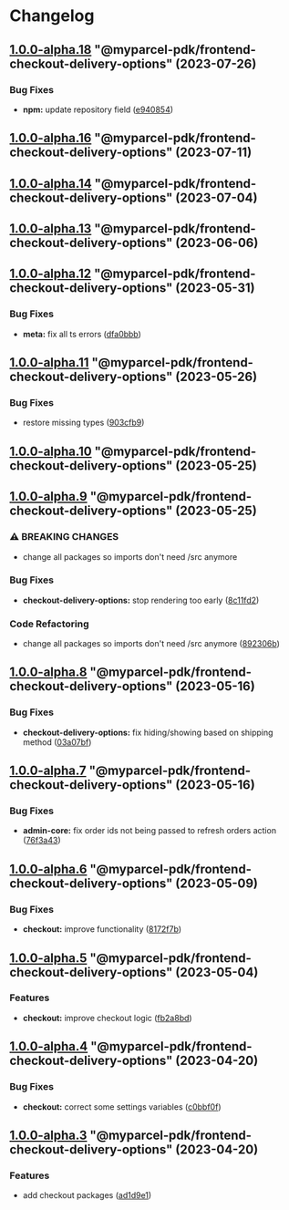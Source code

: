 # Changelog

<!-- MONODEPLOY:BELOW -->

## [1.0.0-alpha.18](https://github.com/myparcelnl/js-pdk/compare/@myparcel-pdk/frontend-checkout-delivery-options@1.0.0-alpha.17...@myparcel-pdk/frontend-checkout-delivery-options@1.0.0-alpha.18) "@myparcel-pdk/frontend-checkout-delivery-options" (2023-07-26)


### Bug Fixes

* **npm:** update repository field ([e940854](https://github.com/myparcelnl/js-pdk/commit/e940854ba1d99c0fcdada8b66f88a7c7e6060272))




## [1.0.0-alpha.16](https://github/myparcelnl/js-pdk/compare/@myparcel-pdk/frontend-checkout-delivery-options@1.0.0-alpha.15...@myparcel-pdk/frontend-checkout-delivery-options@1.0.0-alpha.16) "@myparcel-pdk/frontend-checkout-delivery-options" (2023-07-11)




## [1.0.0-alpha.14](https://github/myparcelnl/js-pdk/compare/@myparcel-pdk/frontend-checkout-delivery-options@1.0.0-alpha.13...@myparcel-pdk/frontend-checkout-delivery-options@1.0.0-alpha.14) "@myparcel-pdk/frontend-checkout-delivery-options" (2023-07-04)




## [1.0.0-alpha.13](https://github/myparcelnl/js-pdk/compare/@myparcel-pdk/frontend-checkout-delivery-options@1.0.0-alpha.12...@myparcel-pdk/frontend-checkout-delivery-options@1.0.0-alpha.13) "@myparcel-pdk/frontend-checkout-delivery-options" (2023-06-06)




## [1.0.0-alpha.12](https://github/myparcelnl/js-pdk/compare/@myparcel-pdk/frontend-checkout-delivery-options@1.0.0-alpha.11...@myparcel-pdk/frontend-checkout-delivery-options@1.0.0-alpha.12) "@myparcel-pdk/frontend-checkout-delivery-options" (2023-05-31)


### Bug Fixes

* **meta:** fix all ts errors ([dfa0bbb](https://github/myparcelnl/js-pdk/commit/dfa0bbb308c4863ce0fb4c9a0d55f2b5fa8fdb6c))




## [1.0.0-alpha.11](https://github/myparcelnl/js-pdk/compare/@myparcel-pdk/frontend-checkout-delivery-options@1.0.0-alpha.10...@myparcel-pdk/frontend-checkout-delivery-options@1.0.0-alpha.11) "@myparcel-pdk/frontend-checkout-delivery-options" (2023-05-26)


### Bug Fixes

* restore missing types ([903cfb9](https://github/myparcelnl/js-pdk/commit/903cfb95f161bb5b49fbb91c4f96a7e44c524db8))




## [1.0.0-alpha.10](https://github/myparcelnl/js-pdk/compare/@myparcel-pdk/frontend-checkout-delivery-options@1.0.0-alpha.9...@myparcel-pdk/frontend-checkout-delivery-options@1.0.0-alpha.10) "@myparcel-pdk/frontend-checkout-delivery-options" (2023-05-25)




## [1.0.0-alpha.9](https://github/myparcelnl/js-pdk/compare/@myparcel-pdk/frontend-checkout-delivery-options@1.0.0-alpha.8...@myparcel-pdk/frontend-checkout-delivery-options@1.0.0-alpha.9) "@myparcel-pdk/frontend-checkout-delivery-options" (2023-05-25)


### ⚠ BREAKING CHANGES

* change all packages so imports don't need /src anymore

### Bug Fixes

* **checkout-delivery-options:** stop rendering too early ([8c11fd2](https://github/myparcelnl/js-pdk/commit/8c11fd2da87c4ec86557b435f2126b67fc05b08f))


### Code Refactoring

* change all packages so imports don't need /src anymore ([892306b](https://github/myparcelnl/js-pdk/commit/892306bd3307fe8d5d011bbf6eb7654f7365347a))




## [1.0.0-alpha.8](https://github/myparcelnl/js-pdk/compare/@myparcel-pdk/frontend-checkout-delivery-options@1.0.0-alpha.7...@myparcel-pdk/frontend-checkout-delivery-options@1.0.0-alpha.8) "@myparcel-pdk/frontend-checkout-delivery-options" (2023-05-16)


### Bug Fixes

* **checkout-delivery-options:** fix hiding/showing based on shipping method ([03a07bf](https://github/myparcelnl/js-pdk/commit/03a07bfa77e8972a85938739b33cfc01c6b0cf2a))




## [1.0.0-alpha.7](https://github/myparcelnl/js-pdk/compare/@myparcel-pdk/frontend-checkout-delivery-options@1.0.0-alpha.6...@myparcel-pdk/frontend-checkout-delivery-options@1.0.0-alpha.7) "@myparcel-pdk/frontend-checkout-delivery-options" (2023-05-16)


### Bug Fixes

* **admin-core:** fix order ids not being passed to refresh orders action ([76f3a43](https://github/myparcelnl/js-pdk/commit/76f3a43130312fb25e72c95f2bfb3f04a96bd46a))




## [1.0.0-alpha.6](https://github/myparcelnl/js-pdk/compare/@myparcel-pdk/frontend-checkout-delivery-options@1.0.0-alpha.5...@myparcel-pdk/frontend-checkout-delivery-options@1.0.0-alpha.6) "@myparcel-pdk/frontend-checkout-delivery-options" (2023-05-09)


### Bug Fixes

* **checkout:** improve functionality ([8172f7b](https://github/myparcelnl/js-pdk/commit/8172f7b72182253b87a5ab611f1aa9807cc6e63c))




## [1.0.0-alpha.5](https://github/myparcelnl/js-pdk/compare/@myparcel-pdk/frontend-checkout-delivery-options@1.0.0-alpha.4...@myparcel-pdk/frontend-checkout-delivery-options@1.0.0-alpha.5) "@myparcel-pdk/frontend-checkout-delivery-options" (2023-05-04)


### Features

* **checkout:** improve checkout logic ([fb2a8bd](https://github/myparcelnl/js-pdk/commit/fb2a8bd4b9404cac0fe600526d85465e3a1ee5f9))




## [1.0.0-alpha.4](https://github/myparcelnl/js-pdk/compare/@myparcel-pdk/frontend-checkout-delivery-options@1.0.0-alpha.3...@myparcel-pdk/frontend-checkout-delivery-options@1.0.0-alpha.4) "@myparcel-pdk/frontend-checkout-delivery-options" (2023-04-20)


### Bug Fixes

* **checkout:** correct some settings variables ([c0bbf0f](https://github/myparcelnl/js-pdk/commit/c0bbf0ff2fc98c3815094ae77f26f75a3036dfbe))




## [1.0.0-alpha.3](https://github/myparcelnl/js-pdk/compare/@myparcel-pdk/frontend-checkout-delivery-options@1.0.0-alpha.2...@myparcel-pdk/frontend-checkout-delivery-options@1.0.0-alpha.3) "@myparcel-pdk/frontend-checkout-delivery-options" (2023-04-20)


### Features

* add checkout packages ([ad1d9e1](https://github/myparcelnl/js-pdk/commit/ad1d9e1f027af9e6124f8266f64edc0509e22a9d))



